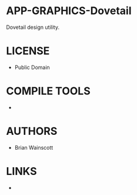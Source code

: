 APP-GRAPHICS-Dovetail
=====================

Dovetail design utility.

LICENSE
===============
* Public Domain

COMPILE TOOLS
===============
* 

AUTHORS
===============
* Brian Wainscott

LINKS
===============
* 
